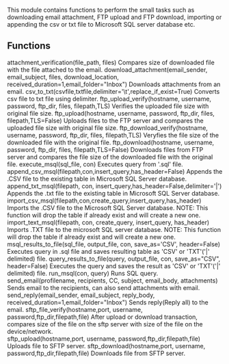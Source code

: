 This module contains functions to perform the small tasks such as 
downloading email attachment, FTP upload and FTP download,
importing or appending the csv or txt file to Microsoft SQL server database etc.

Functions
---------
attachment_verification(file_path, files)
    Compares size of downloaded file with the file attached to the email.
download_attachment(email_sender, email_subject, files, download_location, received_duration=1,email_folder="Inbox")
    Downloads attachments from an email.
csv_to_txt(csvfile,txtfile,delimiter='\t',replace_if_exist=True)
    Converts csv file to txt file using delimiter.
ftp_upload_verify(hostname, username, password, ftp_dir, files, filepath,TLS)
    Verifies the uploaded file size with original file size.
ftp_upload(hostname, username, password, ftp_dir, files, filepath,TLS=False)
    Uploads files to the FTP server and compares the uploaded file size with 
    original file size.
ftp_download_verify(hostname, username, password, ftp_dir, files, filepath,TLS)
    Veryfies the file size of the downloaded file with the original file.
ftp_download(hostname, username, password, ftp_dir, files, filepath,TLS=False)
    Downloads files from FTP server and compares the file size of the 
    downloaded file with the original file.
execute_msql(sql_file, con)
    Executes query from '.sql' file.
append_csv_msql(filepath,con,insert_query,has_header=False)
    Appends the .CSV file to the existing table 
    in Microsoft SQL Server database.
append_txt_msql(filepath, con, insert_query,has_header=False,delimiter='|')
    Appends the .txt file to the existing table 
    in Microsoft SQL Server database.
import_csv_msql(filepath,con,create_query,insert_query,has_header)
    Imports the .CSV file to the Microsoft SQL Server database.
    NOTE: This function will drop the table if already exist and will 
        create a new one. 
import_text_msql(filepath, con, create_query, insert_query, has_header)
    Imports .TXT file to the microsoft SQL server database.
    NOTE: This function will drop the table if already exist and will 
        create a new one. 
msql_results_to_file(sql_file, output_file, con, save_as='CSV', header=False)
    Executes query in .sql file and saves resulting table as 'CSV' or 
    'TXT'('|' delimited) file.
query_results_to_file(query, output_file, con, save_as="CSV", header=False)
    Executes the query and saves the result as 'CSV' or 'TXT'('|' delimited) file.
run_msql(con, query)
    Runs SQL query.
send_email(profilename, recipients, CC, subject, email_body, attachments)
    Sends email to the recipients, can also send attachments with email.
send_reply(email_sender, email_subject, reply_body, received_duration=1,email_folder="Inbox")
    Sends reply(Reply all) to the email.
sftp_file_verify(hostname,port,  username, password,ftp_dir,filepath,file)
    After upload or download transaction, compares size of the file on 
    the sftp server with size of the file on the device/network.    
sftp_upload(hostname,port,  username, password,ftp_dir,filepath,file)
    Uploads file to SFTP server.
sftp_download(hostname,port,  username, password,ftp_dir,filepath,file)
    Downloads file from SFTP server.
